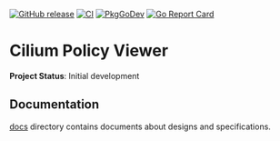 [![GitHub release](https://img.shields.io/github/release/cybozu-go/cilium-policy-viewer.svg?maxAge=60)][releases]
[![CI](https://github.com/cybozu-go/cilium-policy-viewer/actions/workflows/ci.yaml/badge.svg)](https://github.com/cybozu-go/cilium-policy-viewer/actions/workflows/ci.yaml)
[![PkgGoDev](https://pkg.go.dev/badge/github.com/cybozu-go/cilium-policy-viewer?tab=overview)](https://pkg.go.dev/github.com/cybozu-go/cilium-policy-viewer?tab=overview)
[![Go Report Card](https://goreportcard.com/badge/github.com/cybozu-go/cilium-policy-viewer)](https://goreportcard.com/report/github.com/cybozu-go/cilium-policy-viewer)

Cilium Policy Viewer
====================

**Project Status**: Initial development

## Documentation

[docs](docs/) directory contains documents about designs and specifications.

[releases]: https://github.com/cybozu-go/cilium-policy-viewer/releases
